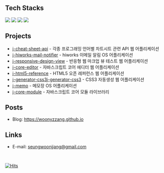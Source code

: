 <!--
## Hi there 👋

**woonyzzang/woonyzzang** is a ✨ _special_ ✨ repository because its `README.md` (this file) appears on your GitHub profile.

Here are some ideas to get you started:

- 🔭 I’m currently working on ...
- 🌱 I’m currently learning ...
- 👯 I’m looking to collaborate on ...
- 🤔 I’m looking for help with ...
- 💬 Ask me about ...
- 📫 How to reach me: ...
- 😄 Pronouns: ...
- ⚡ Fun fact: ...
-->

## Tech Stacks

<!-- [D] 뱃지-모음
https://velog.io/@hippohami/Git-README-%EA%BE%B8%EB%AF%B8%EA%B8%B0-%EB%B1%83%EC%A7%80-%EB%AA%A8%EC%9D%8C -->

<img src="https://img.shields.io/badge/JavaScript-F7DF1E?style=flat-square&logo=javascript&logoColor=black" /> <img src="https://img.shields.io/badge/Typescript-3178C6?style=flat-square&logo=Typescript&logoColor=white" /> <img src="https://img.shields.io/badge/React-61DAFB?style=flat-square&logo=React&logoColor=black" /> <img src="https://img.shields.io/badge/Next.js-000000?style=flat-square&logo=Next.js&logoColor=white" />

## Projects

- [j-cheat-sheet-api](https://github.com/woonyzzang/j-cheat-sheet-api) - 각종 프로그래밍 언어별 차트시트 관련 API 웹 어플리케이션 
- [j-hiworks-mail-notifier](https://github.com/woonyzzang/j-hiworks-mail-notifier) - hiworks 이메일 알림 OS 어플리케이션
- [j-responsive-design-view](https://github.com/woonyzzang/j-responsive-design-view) - 반응형 웹 마크업 뷰 테스트 웹 어플리케이션
- [j-core-editor](https://github.com/woonyzzang/j-core-editor) - 자바스크립트 코어 에디터 웹 어플리케이션
- [j-html5-reference](https://github.com/woonyzzang/j-html5-reference) - HTML5 오픈 레퍼런스 웹 어플리케이션
- [j-generator-css3j-generator-css3](https://github.com/woonyzzang/j-generator-css3) - CSS3 자동생성 웹 어플리케이션
- [j-memo](https://github.com/woonyzzang/j-memo) - 메모장 OS 어플리케이션
- [j-core-module](https://github.com/woonyzzang/j-core-module) - 자바스크립트 코어 모듈 라이브러리

## Posts

- Blog: <https://woonyzzang.github.io>

## Links

- E-mail: <seungwoonjjang@gmail.com>

<br>

[![Hits](https://hits.seeyoufarm.com/api/count/incr/badge.svg?url=https%3A%2F%2Fgithub.com%2Fwoonyzzang%2Fhit-counter&count_bg=%2379C83D&title_bg=%23555555&icon=&icon_color=%23E7E7E7&title=Github&edge_flat=false)](https://hits.seeyoufarm.com)
